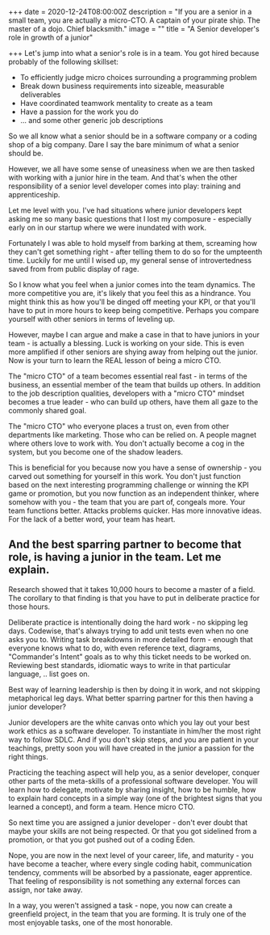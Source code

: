 +++
date = 2020-12-24T08:00:00Z
description = "If you are a senior in a small team, you are actually a micro-CTO.   A captain of your pirate ship. The master of a dojo. Chief blacksmith."
image = ""
title = "A Senior developer's role in growth of a junior"

+++
Let's jump into what a senior's role is in a team. You got hired because probably of the following skillset:

* To efficiently judge micro choices surrounding a programming problem
* Break down business requirements into sizeable, measurable deliverables
* Have coordinated teamwork mentality to create as a team
* Have a passion for the work you do
* ... and some other generic job descriptions

So we all know what a senior should be in a software company or a coding shop of a big company. Dare I say the bare minimum of what a senior should be.

However, we all have some sense of uneasiness when we are then tasked with working with a junior hire in the team. And that's when the other responsibility of a senior level developer comes into play: training and apprenticeship.

Let me level with you. I've had situations where junior developers kept asking me so many basic questions that I lost my composure - especially early on in our startup where we were inundated with work.

Fortunately I was able to hold myself from barking at them, screaming how they can't get something right - after telling them to do so for the umpteenth time. Luckily for me until I wised up, my general sense of introvertedness saved from from public display of rage.

So I know what you feel when a junior comes into the team dynamics. The more competitive you are, it's likely that you feel this as a hindrance. You might think this as how you'll be dinged off meeting your KPI, or that you'll have to put in more hours to keep being competitive. Perhaps you compare yourself with other seniors in terms of leveling up. 

However, maybe I can argue and make a case in that to have juniors in your team - is actually a blessing. Luck is working on your side. This is even more amplified if other seniors are shying away from helping out the junior. Now is your turn to learn the REAL lesson of being a micro CTO.

The "micro CTO" of a team becomes essential real fast - in terms of the business, an essential member of the team that builds up others. In addition to the job description qualities, developers with a "micro CTO" mindset becomes a true leader - who can build up others, have them all gaze to the commonly shared goal. 

The "micro CTO" who everyone places a trust on, even from other departments like marketing. Those who can be relied on. A people magnet where others love to work with. You don't actually become a cog in the system, but you become one of the shadow leaders.

This is beneficial for you because now you have a sense of ownership - you carved out something for yourself in this work. You don't just function based on the next interesting programming challenge or winning the KPI game or promotion, but you now function as an independent thinker, where somehow with you - the team that you are part of, congeals more. Your team functions better. Attacks problems quicker. Has more innovative ideas. For the lack of a better word, your team has heart.

## And the best sparring partner to become that role, is having a junior in the team. Let me explain.

Research showed that it takes 10,000 hours to become a master of a field. The corollary to that finding is that you have to put in deliberate practice for those hours. 

Deliberate practice is intentionally doing the hard work - no skipping leg days. Codewise, that's always trying to add unit tests even when no one asks you to. Writing task breakdowns in more detailed form - enough that everyone knows what to do, with even reference text, diagrams, "Commander's Intent" goals as to why this ticket needs to be worked on. Reviewing best standards, idiomatic ways to write in that particular language, .. list goes on.

Best way of learning leadership is then by doing it in work, and not skipping metaphorical leg days. What better sparring partner for this then having a junior developer?

Junior developers are the white canvas onto which you lay out your best work ethics as a software developer. To instantiate in him/her the most right way to follow SDLC. And if you don't skip steps, and you are patient in your teachings, pretty soon you will have created in the junior a passion for the right things.

Practicing the teaching aspect will help you, as a senior developer, conquer other parts of the meta-skills of a professional software developer. You will learn how to delegate, motivate by sharing insight, how to be humble, how to explain hard concepts in a simple way (one of the brightest signs that you learned a concept), and form a team. Hence micro CTO.

So next time you are assigned a junior developer - don't ever doubt that maybe your skills are not being respected. Or that you got sidelined from a promotion, or that you got pushed out of a coding Eden.

Nope, you are now in the next level of your career, life, and maturity - you have become a teacher, where every single coding habit, communication tendency, comments will be absorbed by a passionate, eager apprentice. That feeling of responsibility is not something any external forces can assign, nor take away.

In a way, you weren't assigned a task - nope, you now can create a greenfield project, in the team that you are forming. It is truly one of the most enjoyable tasks, one of the most honorable.
